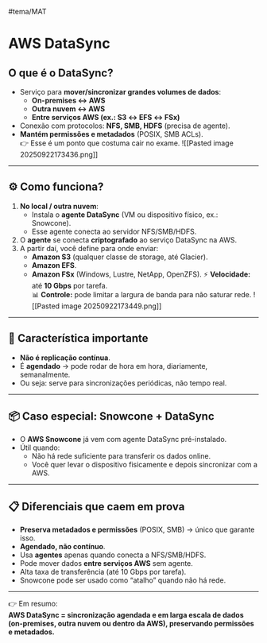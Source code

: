 
#tema/MAT
# AWS DataSync
## O que é o **DataSync**?
- Serviço para **mover/sincronizar grandes volumes de dados**:
    - **On-premises ↔ AWS**
    - **Outra nuvem ↔ AWS**
    - **Entre serviços AWS (ex.: S3 ↔ EFS ↔ FSx)**
- Conexão com protocolos: **NFS, SMB, HDFS** (precisa de agente).
- **Mantém permissões e metadados** (POSIX, SMB ACLs).  
    👉 Esse é um ponto que costuma cair no exame.
![[Pasted image 20250922173436.png]]
---
## ⚙️ Como funciona?
1. **No local / outra nuvem**:
    - Instala o **agente DataSync** (VM ou dispositivo físico, ex.: Snowcone).
    - Esse agente conecta ao servidor NFS/SMB/HDFS.
2. O **agente** se conecta **criptografado** ao serviço DataSync na AWS.
3. A partir daí, você define para onde enviar:
    - **Amazon S3** (qualquer classe de storage, até Glacier).
    - **Amazon EFS**.
    - **Amazon FSx** (Windows, Lustre, NetApp, OpenZFS).
⚡ **Velocidade:** até **10 Gbps** por tarefa.  
📊 **Controle:** pode limitar a largura de banda para não saturar rede.
![[Pasted image 20250922173449.png]]

---
## 📅 Característica importante
- **Não é replicação contínua**.
- É **agendado** → pode rodar de hora em hora, diariamente, semanalmente.
- Ou seja: serve para sincronizações periódicas, não tempo real.
---
## 📦 Caso especial: **Snowcone + DataSync**
- O **AWS Snowcone** já vem com agente DataSync pré-instalado.
- Útil quando:
    - Não há rede suficiente para transferir os dados online.
    - Você quer levar o dispositivo fisicamente e depois sincronizar com a AWS.
---
## 📋 Diferenciais que caem em prova
- **Preserva metadados e permissões** (POSIX, SMB) → único que garante isso.
- **Agendado, não contínuo**.
- Usa **agentes** apenas quando conecta a NFS/SMB/HDFS.
- Pode mover dados **entre serviços AWS** sem agente.
- Alta taxa de transferência (até 10 Gbps por tarefa).
- Snowcone pode ser usado como “atalho” quando não há rede.

---

👉 Em resumo:  
**AWS DataSync = sincronização agendada e em larga escala de dados (on-premises, outra nuvem ou dentro da AWS), preservando permissões e metadados.**
